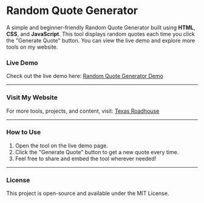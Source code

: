 # Random Quote Generator

A simple and beginner-friendly Random Quote Generator built using **HTML**, **CSS**, and **JavaScript**. This tool displays random quotes each time you click the "Generate Quote" button. You can view the live demo and explore more tools on my website.

### Live Demo
Check out the live demo here: [Random Quote Generator Demo](https://riazkhosa.github.io/random-quotes-generater)

---

### Visit My Website
For more tools, projects, and content, visit: [Texas Roadhouse](https://menufortexasroadhousewithprices.com)

---

### How to Use
1. Open the tool on the live demo page.
2. Click the "Generate Quote" button to get a new quote every time.
3. Feel free to share and embed the tool wherever needed!

---

### License
This project is open-source and available under the MIT License.
